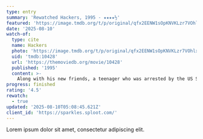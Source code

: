 ```yaml
---
type: entry
summary: 'Rewatched Hackers, 1995 - ★★★★½'
featured: 'https://image.tmdb.org/t/p/original/qfx2EENW1sOpKNVKLzr7VOhlxkt.jpg'
date: '2025-08-10'
watch-of:
  type: cite
  name: Hackers
  photo: 'https://image.tmdb.org/t/p/original/qfx2EENW1sOpKNVKLzr7VOhlxkt.jpg'
  uid: 'tmdb:10428'
  url: 'https://themoviedb.org/movie/10428'
  published: '1995'
  content: >-
    Along with his new friends, a teenager who was arrested by the US Secret Service and banned from using a computer for writing a computer virus discovers a plot by a nefarious hacker, but they must use their computer skills to find the evidence while being pursued by the Secret Service and the evil computer genius behind the virus.
progress: finished
rating: '4.5'
rewatch:
  - true
updated: '2025-08-10T05:08:45.621Z'
client_id: 'https://sparkles.sploot.com/'
---
```

Lorem ipsum dolor sit amet, consectetur adipiscing elit.